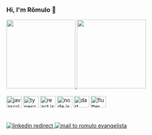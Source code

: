 ### Hi, I'm Rômulo 👋

<div>
  <a href="https://github.com/romulo-evangelista">
  <img height="180em" src="https://github-readme-stats.vercel.app/api?username=romulo-evangelista&show_icons=true&theme=react&include_all_commits=true&count_private=true"/>
  <img height="180em" src="https://github-readme-stats.vercel.app/api/top-langs/?username=romulo-evangelista&layout=compact&langs_count=16&theme=react"/>
</div>
  
<br>
  
<div style="display: inline-block">
  <img align="center" alt="javascript logo" height="30" width="40" src="https://cdn.jsdelivr.net/gh/devicons/devicon/icons/javascript/javascript-original.svg"/>
  <img align="center" alt="typescript logo" height="30" width="40" src="https://cdn.jsdelivr.net/gh/devicons/devicon/icons/typescript/typescript-original.svg"/>
  <img align="center" alt="react js logo" height="30" width="40" src="https://cdn.jsdelivr.net/gh/devicons/devicon/icons/react/react-original.svg"/>
  <img align="center" alt="node js logo" height="30" width="40" src="https://cdn.jsdelivr.net/gh/devicons/devicon/icons/nodejs/nodejs-original.svg"/>
  <img align="center" alt="dart logo" height="30" width="40" src="https://cdn.jsdelivr.net/gh/devicons/devicon/icons/dart/dart-original.svg"/>
  <img align="center" alt="flutter logo" height="30" width="40" src="https://cdn.jsdelivr.net/gh/devicons/devicon/icons/flutter/flutter-original.svg"/>
</div>
  
#
  
<div>
  <a href="https://www.linkedin.com/in/r%C3%B4mulo-evangelista-ferreira-912294161/">
    <img alt="linkedin redirect" target="_blank" src="https://img.shields.io/badge/LinkedIn-0077B5?style=for-the-badge&logo=linkedin&logoColor=white"/>
  </a>
  <a href="mailto:romuloevangelista2011@gmail.com" target="_blank">
    <img alt="mail to romulo evangelista" src="https://img.shields.io/badge/Gmail-D14836?style=for-the-badge&logo=gmail&logoColor=white"/>
  </a>
</div>
